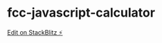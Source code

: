 # fcc-javascript-calculator

[Edit on StackBlitz ⚡️](https://stackblitz.com/edit/fcc-javascript-calculator)
